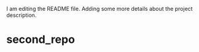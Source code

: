 I am editing the README file. Adding some more details about the project description.  
# second_repo
